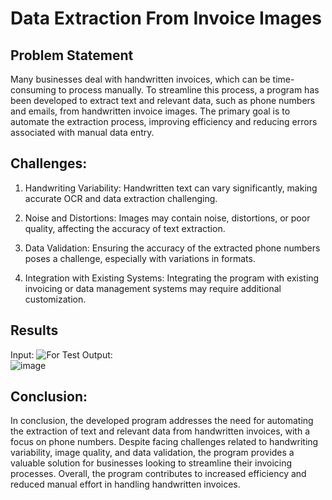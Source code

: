 # Data Extraction From Invoice Images

## Problem Statement

Many businesses deal with handwritten invoices, which can be time-consuming to process manually. To streamline this process, a program has been developed to extract text and relevant data, such as phone numbers and emails, from handwritten invoice images. The primary goal is to automate the extraction process, improving efficiency and reducing errors associated with manual data entry.

## Challenges:

1. Handwriting Variability:
Handwritten text can vary significantly, making accurate OCR and data extraction challenging.

2. Noise and Distortions:
Images may contain noise, distortions, or poor quality, affecting the accuracy of text extraction.

3. Data Validation:
Ensuring the accuracy of the extracted phone numbers poses a challenge, especially with variations in formats.

4. Integration with Existing Systems:
Integrating the program with existing invoicing or data management systems may require additional customization.

## Results
Input: 
![For Test](https://github.com/itratjassani/Data-Extraction-from-Invoice-Images/assets/35358807/428883ac-e80b-47cf-9f0d-5ae16e575277)
Output: 
<br>
![image](https://github.com/itratjassani/Data-Extraction-from-Invoice-Images/assets/35358807/84e092af-4397-4376-867d-1684d42a2b0f)


## Conclusion:
In conclusion, the developed program addresses the need for automating the extraction of text and relevant data from handwritten invoices, with a focus on phone numbers. Despite facing challenges related to handwriting variability, image quality, and data validation, the program provides a valuable solution for businesses looking to streamline their invoicing processes. Overall, the program contributes to increased efficiency and reduced manual effort in handling handwritten invoices.
